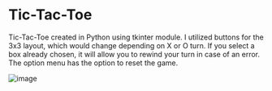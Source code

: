 # Tic-Tac-Toe
Tic-Tac-Toe created in Python using tkinter module. I utilized buttons for the 3x3 layout, which would change depending on X or O turn. If you select a box already chosen, it will allow you to rewind your turn in case of an error. The option menu has the option to reset the game.

![image](https://user-images.githubusercontent.com/87919000/129663052-037dc73d-8684-4631-8165-6c6602516f84.png)
